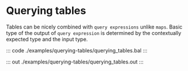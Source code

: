 # Querying tables

Tables can be nicely combined with `query expressions` unlike `maps`. Basic type of the output of
`query expression` is determined by the contextually expected type and the input type.

::: code ./examples/querying-tables/querying_tables.bal :::

::: out ./examples/querying-tables/querying_tables.out :::